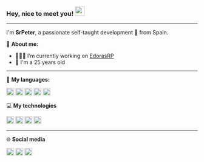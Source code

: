 ### **Hey, nice to meet you!** <img src="https://media.giphy.com/media/hvRJCLFzcasrR4ia7z/giphy.gif" width="25px">

---

I'm **SrPeter**, a passionate self-taught development 🚀 from Spain.


📱 **About me:**

-   👨🏽‍💻 I’m currently working on [EdorasRP](https://edorasrp.es/)
-   🌱 I'm a 25 years old

---

🚀 **My languages:**  

<code><img height="20" src="https://img.shields.io/badge/php-%23777BB4.svg?style=for-the-badge&logo=php&logoColor=white"></code>
<code><img height="20" src="https://img.shields.io/badge/JavaScript-F7DF1E?style=for-the-badge&logo=javascript&logoColor=black"></code>
<code><img height="20" src="https://img.shields.io/badge/HTML5-E34F26?style=for-the-badge&logo=html5&logoColor=white"></code>
<code><img height="20" src="https://img.shields.io/badge/CSS3-1572B6?style=for-the-badge&logo=css3&logoColor=white"></code>
<code><img height="20" src="https://img.shields.io/badge/lua-%232C2D72.svg?style=for-the-badge&logo=lua&logoColor=white"></code>

💻 **My technologies**

[<code><img height="20" src="https://img.shields.io/badge/laravel-%23FF2D20.svg?style=for-the-badge&logo=laravel&logoColor=white"></code>](https://laravel.com/)
[<code><img height="20" src="https://img.shields.io/badge/Bootstrap-563D7C?style=for-the-badge&logo=bootstrap&logoColor=white"></code>](https://getbootstrap.com/)
[<code><img height="20" src="https://img.shields.io/badge/MariaDB-003545?style=for-the-badge&logo=mariadb&logoColor=white"></code>](https://mariadb.org/)
[<code><img height="20" src="https://img.shields.io/badge/nginx-%23009639.svg?style=for-the-badge&logo=nginx&logoColor=white"></code>](https://www.nginx.com/)

---

🌐 **Social media**

[<code><img height="20" src="https://img.shields.io/badge/SrPeterr-%239146FF.svg?style=for-the-badge&logo=Twitch&logoColor=white"></code>](https://www.twitch.tv/srpeterr)
[<code><img height="20" src="https://img.shields.io/badge/Twitter-1DA1F2?style=for-the-badge&logo=twitter&logoColor=white"></code>](https://twitter.com/SrPeterP)
[<code><img height="20" src="https://img.shields.io/badge/GitHub-100000?style=for-the-badge&logo=github&logoColor=white"></code>](https://github.com/srpeterr)
